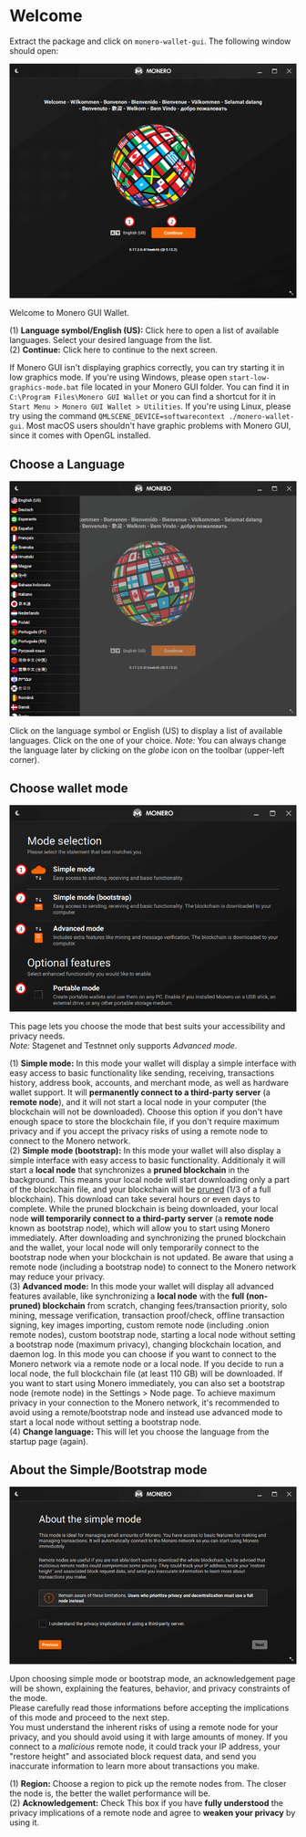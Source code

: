 # Welcome

Extract the package and click on `monero-wallet-gui`. The following window should open:

![Welcome](media/wizard_0-welcome.png)

Welcome to Monero GUI Wallet.

(1) **Language symbol/English (US):** Click here to open a list of available languages. Select your desired language from the list.  
(2) **Continue:** Click here to continue to the next screen.  

If Monero GUI isn't displaying graphics correctly, you can try starting it in low graphics mode. If you're using Windows, please open `start-low-graphics-mode.bat` file located in your Monero GUI folder. You can find it in `C:\Program Files\Monero GUI Wallet` or you can find a shortcut for it in `Start Menu > Monero GUI Wallet > Utilities`. If you're using Linux, please try using the command `QMLSCENE_DEVICE=softwarecontext ./monero-wallet-gui`. Most macOS users shouldn't have graphic problems with Monero GUI, since it comes with OpenGL installed.

## Choose a Language
![Language](media/wizard_1-lang.png)

Click on the language symbol or English (US) to display a list of available languages. Click on the one of your choice.
*Note:* You can always change the language later by clicking on the *globe* icon on the toolbar (upper-left corner).

## Choose wallet mode
![mode](media/wizard_1_1-mode.png)

This page lets you choose the mode that best suits your accessibility and privacy needs.  
*Note:* Stagenet and Testnnet only supports *Advanced mode*.

(1) **Simple mode:** In this mode your wallet will display a simple interface with easy access to basic functionality like sending, receiving, transactions history, address book, accounts, and merchant mode, as well as hardware wallet support. It will **permanently connect to a third-party server** (a **remote node**), and it will not start a local node in your computer (the blockchain will not be downloaded). Choose this option if you don't have enough space to store the blockchain file, if you don't require maximum privacy and if you accept the privacy risks of using a remote node to connect to the Monero network.  
(2) **Simple mode (bootstrap):** In this mode your wallet will also display a simple interface with easy access to basic functionality. Additionaly it will start a **local node** that synchronizes a **pruned blockchain** in the background. This means your local node will start downloading only a part of the blockchain file, and your blockchain will be [pruned](https://www.getmonero.org/resources/moneropedia/pruning.html) (1/3 of a full blockchain). This download can take several hours or even days to complete. While the pruned blockchain is being downloaded, your local node **will temporarily connect to a third-party server** (a **remote node** known as bootstrap node), which will allow you to start using Monero immediately. After downloading and synchronizing the pruned blockchain and the wallet, your local node will only temporarily connect to the bootstrap node when your blockchain is not updated. Be aware that using a remote node (including a bootstrap node) to connect to the Monero network may reduce your privacy.  
(3) **Advanced mode:** In this mode your wallet will display all advanced features available, like synchronizing a **local node** with the **full (non-pruned) blockchain** from scratch, changing fees/transaction priority, solo mining, message verification, transaction proof/check, offline transaction signing, key images importing, custom remote node (including .onion remote nodes), custom bootstrap node, starting a local node without setting a bootstrap node (maximum privacy), changing blockchain location, and daemon log. In this mode you can choose if you want to connect to the Monero network via a remote node or a local node. If you decide to run a local node, the full blockchain file (at least 110 GB) will be downloaded. If you want to start using Monero immediately, you can also set a bootstrap node (remote node) in the Settings > Node page. To achieve maximum privacy in your connection to the Monero network, it's recommended to avoid using a remote/bootstrap node and instead use advanced mode to start a local node without setting a bootstrap node.  
(4) **Change language:** This will let you choose the language from the startup page (again).

## About the Simple/Bootstrap mode
![acknowledgement](media/wizard_1_2-warning.png)

Upon choosing simple mode or bootstrap mode, an acknowledgement page will be shown, explaining the features, behavior, and privacy constraints of the mode.  
Please carefully read those informations before accepting the implications of this mode and proceed to the next step.  
You must understand the inherent risks of using a remote node for your privacy, and you should avoid using it with large amounts of money. If you connect to a *malicious* remote node, it could track your IP address, your "restore height" and associated block request data, and send you inaccurate information to learn more about transactions you make.

(1) **Region:** Choose a region to pick up the remote nodes from. The closer the node is, the better the wallet performance will be.  
(2) **Acknowledgement:** Check This box if you have **fully understood** the privacy implications of a remote node and agree to **weaken your privacy** by using it.
